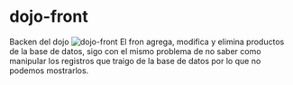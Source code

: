 # dojo-front
Backen del dojo
![dojo-front](https://user-images.githubusercontent.com/11489640/163048958-94a78410-a13a-4cf4-ab76-ffe33d69cf3a.png)
El fron agrega, modifica y elimina productos de la base de datos, sigo con el mismo problema de no saber como manipular los 
registros que traigo de la base de datos por lo que no podemos mostrarlos.
